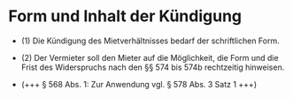 # Form und Inhalt der Kündigung

- (1) Die Kündigung des Mietverhältnisses bedarf der schriftlichen Form.

- (2) Der Vermieter soll den Mieter auf die Möglichkeit, die Form und die Frist des Widerspruchs nach den §§ 574 bis 574b rechtzeitig hinweisen.

- (+++ § 568 Abs. 1: Zur Anwendung vgl. § 578 Abs. 3 Satz 1 +++)


